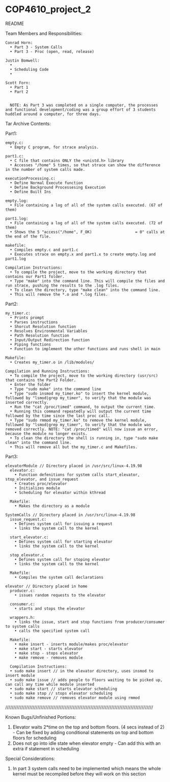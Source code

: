 # COP4610_project_2
README

Team Members and Responsibilities:
    
    Conrad Horn:
      • Part 3 - System Calls
      • Part 3 - Proc (open, read, release)
  
    Justin Bomwell:
      • 
      • Scheduling Code
      • 

    Scott Forn:
      • Part 1
      • Part 2
      
      
      NOTE: As Part 3 was completed on a single computer, the processes and functional development/coding was a group effort of 3 students huddled around a computer, for three days.
  

  
Tar Archive Contents:

  Part1:
    
    empty.c:  
      • Empty C program, for strace analysis.
  
    part1.c:
      • C file that contains ONLY the <unistd.h> library
      • Accesses "/home" 5 times, so that strace can show the difference in the number of system calls made.
  
    executionProcessing.c:
      • Define Normal Execute function
      • Define Background Processesing Execution
      • Define Built Ins
  
    empty.log:
      • File containing a log of all of the system calls executed. (67 of them)
  
    part1.log:
      • File containing a log of all of the system calls executed. (72 of them)
      • Shows the 5 "access("/home", F_OK)                   = 0" calls at the end of the file.
    
    makefile:
      • Compiles empty.c and part1.c
      • Executes strace on empty.x and part1.x to create empty.log and part1.log
      
    Compilation Instructions:
      • To compile the project, move to the working directory that contains our Part1 folder.
      • Type "make" into the command line. This will compile the files and run strace, pushing the results to the .log files. 
      • To clean the directory, type "make clean" into the command line.
      • This will remove the *.o and *.log files.
  
  





  
  Part2:
    
    my_timer.c:
      • Prints prompt
      • Parses instructions
      • Shorcut Resolution function
      • Resolves Environmental Variables
      • Path Resolution function
      • Input/Output Redirection function
      • Piping functions
      • Function to implement the other functions and runs shell in main
  
    Makefile:
      • Creates my_timer.o in /lib/modules/

    Compilation and Running Instructions:
      • To compile the project, move to the working directory (usr/src) that contains the Part2 Folder.
      • Enter the folder
      • Type "sudo make" into the command line
      • Type "sudo insmod my_timer.ko" to insert the kernel module, followed by "lsmod|grep my_timer", to verify that the module was inserted correctly.
      • Run the "cat /proc/timed" command, to output the current time.
      • Running this command repeatedly will output the current time followed by the time since the last proc call.
      • Type "sudo rmmod my_timer.ko" to remove the kernel module, followed by "lsmod|grep my_timer", to verify that the module was removed correctly. NOTE: "cat /proc/timed" will now issue an error, because the module no longer exists.
      • To clean the directory the shell is running in, type "sudo make clean" into the command line.
      • This will remove all but the my_timer.c and Makefiles.
  
  





  
  Part3:
  
    elevatorModule // Directory placed in /usr/src/linux-4.19.98
      elevator.c:
        • Function defenitions for system calls start_elevator, stop_elevator, and issue_request
        • Creates proc/elevator 
        • Initializes module
        • Scheduling for elevator within kthread
  
      Makefile:
        • Makes the directory as a module
  
    SystemCalls // Directory placed in /usr/src/linux-4.19.98    
      issue_request.c:
        • Defines system call for issuing a request
        • links the system call to the kernel
        
      start_elevator.c:
        • Defines system call for starting elevator
        • links the system call to the kernel
        
      stop_elevator.c
        • Defines system call for stoping elevator
        • links the system call to the kernel
        
      Makefile: 
        • Compiles the system call declarations
        
    elevator // Directory placed in home
      producer.c:
        • issues random requests to the elevator
        
      consumer.c:
        • starts and stops the elevator
        
      wrappers.h:
        • links the issue, start and stop functions from producer/consumer to system calls
        • calls the specified system call
        
      Makefile:
        • make insert - inserts module/makes proc/elevator
        • make start - starts elevator
        • make stop - stops elevator
        • make remove - removes module
        
      Compilation Instructions:
      • sudo make insert // in the elevator directory, uses insmod to insert module
      • sudo make issue // adds people to floors waiting to be picked up, can call any time while module inserted
      • sudo make start // starts elevator scheduling
      • sudo make stop // stops elevator scheduling
      • sudo make remove // removes elevator module using rmmod
      
  
  ////////////////////////////////////////////////////////////////////////////////////////////
    
    
Known Bugs/Unfinished Portions: 
  1. Elevator waits 2*time on the top and bottom floors. (4 secs instead of 2)
    - Can be fixed by adding conditional statements on top and bottom floors for scheduling
  2. Does not go into idle state when elevator empty
    - Can add this with an extra if statement in scheduling 

Special Considerations: 
  1. In part 3 system calls need to be implemented which means the whole kernel must be recompiled before they will work on this section
